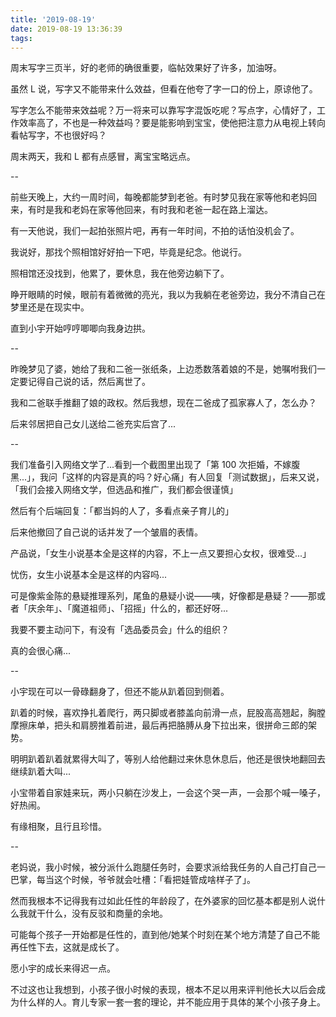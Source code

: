 ```yaml
---
title: '2019-08-19'
date: 2019-08-19 13:36:39
tags:
---
```


周末写字三页半，好的老师的确很重要，临帖效果好了许多，加油呀。

虽然 L 说，写字又不能带来什么效益，但看在他夸了字一口的份上，原谅他了。

写字怎么不能带来效益呢？万一将来可以靠写字混饭吃呢？写点字，心情好了，工作效率高了，不也是一种效益吗？要是能影响到宝宝，使他把注意力从电视上转向看帖写字，不也很好吗？

周末两天，我和 L 都有点感冒，离宝宝略远点。

--

前些天晚上，大约一周时间，每晚都能梦到老爸。有时梦见我在家等他和老妈回来，有时是我和老妈在家等他回来，有时我和老爸一起在路上溜达。

有一天他说，我们一起拍张照片吧，再有一年时间，不拍的话怕没机会了。

我说好，那找个照相馆好好拍一下吧，毕竟是纪念。他说行。

照相馆还没找到，他累了，要休息，我在他旁边躺下了。

睁开眼睛的时候，眼前有着微微的亮光，我以为我躺在老爸旁边，我分不清自己在梦里还是在现实中。

直到小宇开始哼哼唧唧向我身边拱。

--

昨晚梦见了婆，她给了我和二爸一张纸条，上边悉数落着娘的不是，她嘱咐我们一定要记得自己说的话，然后离世了。

我和二爸联手推翻了娘的政权。然后我想，现在二爸成了孤家寡人了，怎么办？

后来邻居把自己女儿送给二爸充实后宫了...

--

我们准备引入网络文学了...看到一个截图里出现了「第 100 次拒婚，不嫁腹黑...」，我问「这样的内容是真的吗？好心痛」有人回复「测试数据」，后来又说，「我们会接入网络文学，但选品和推广，我们都会很谨慎」

然后有个后端回复：「都当妈的人了，多看点亲子育儿的」

后来他撤回了自己说的话并发了一个皱眉的表情。

产品说，「女生小说基本全是这样的内容，不上一点又要担心女权，很难受...」

忧伤，女生小说基本全是这样的内容吗...

可是像紫金陈的悬疑推理系列，尾鱼的悬疑小说——咦，好像都是悬疑？——那或者「庆余年」、「魔道祖师」、「招摇」什么的，都还好呀...

我要不要主动问下，有没有「选品委员会」什么的组织？

真的会很心痛...

--

小宇现在可以一骨碌翻身了，但还不能从趴着回到侧着。

趴着的时候，喜欢挣扎着爬行，两只脚或者膝盖向前滑一点，屁股高高翘起，胸膛摩擦床单，把头和肩膀推着前进，最后再把胳膊从身下拉出来，很拼命三郎的架势。

明明趴着趴着就累得大叫了，等别人给他翻过来休息休息后，他还是很快地翻回去继续趴着大叫...

小宝带着自家娃来玩，两小只躺在沙发上，一会这个哭一声，一会那个喊一嗓子，好热闹。

有缘相聚，且行且珍惜。

--

老妈说，我小时候，被分派什么跑腿任务时，会要求派给我任务的人自己打自己一巴掌，每当这个时候，爷爷就会吐槽：「看把娃管成啥样子了」。

然而我根本不记得我有过如此任性的年龄段了，在外婆家的回忆基本都是别人说什么我就干什么，没有反驳和商量的余地。

可能每个孩子一开始都是任性的，直到他/她某个时刻在某个地方清楚了自己不能再任性下去，这就是成长了。

愿小宇的成长来得迟一点。

不过这也让我想到，小孩子很小时候的表现，根本不足以用来评判他长大以后会成为什么样的人。育儿专家一套一套的理论，并不能应用于具体的某个小孩子身上。

